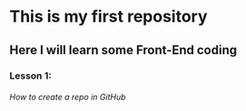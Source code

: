 # This is my first repository
## Here I will learn some Front-End coding
### Lesson 1:
###### How to create a repo in GitHub
